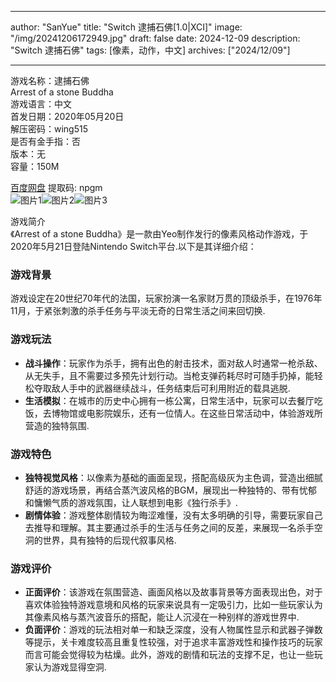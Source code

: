 
---
author: "SanYue"
title: "Switch 逮捕石佛[1.0|XCI]"
image: "/img/20241206172949.jpg"
draft: false
date: 2024-12-09
description: "Switch 逮捕石佛"
tags: [像素，动作，中文]
archives: ["2024/12/09"]

---

游戏名称：逮捕石佛   
Arrest of a stone Buddha    
游戏语言：中文  
首发日期：2020年05月20日  
解压密码：wing515  
是否有金手指：否  
版本：无   
容量：150M

[百度网盘](https://pan.baidu.com/s/1mnVWpoEOUIMKjld2niv6kA) 提取码: npgm  
![图片1](/img/84127d.jpg)![图片2](/img/ed64ed.jpg)![图片3](/img/22298e.jpg)  

游戏简介  
《Arrest of a stone Buddha》是一款由Yeo制作发行的像素风格动作游戏，于2020年5月21日登陆Nintendo Switch平台.以下是其详细介绍：

### 游戏背景
游戏设定在20世纪70年代的法国，玩家扮演一名家财万贯的顶级杀手，在1976年11月，于紧张刺激的杀手任务与平淡无奇的日常生活之间来回切换.

### 游戏玩法
- **战斗操作**：玩家作为杀手，拥有出色的射击技术，面对敌人时通常一枪杀敌、从无失手，且不需要过多预先计划行动。当枪支弹药耗尽时可随手扔掉，能轻松夺取敌人手中的武器继续战斗，任务结束后可利用附近的载具逃脱.
- **生活模拟**：在城市的历史中心拥有一栋公寓，日常生活中，玩家可以去餐厅吃饭，去博物馆或电影院娱乐，还有一位情人。在这些日常活动中，体验游戏所营造的独特氛围.

### 游戏特色
- **独特视觉风格**：以像素为基础的画面呈现，搭配高级灰为主色调，营造出细腻舒适的游戏场景，再结合蒸汽波风格的BGM，展现出一种独特的、带有忧郁和慵懒气质的游戏氛围，让人联想到电影《独行杀手》.
- **剧情体验**：游戏整体剧情较为晦涩难懂，没有太多明确的引导，需要玩家自己去推导和理解。其主要通过杀手的生活与任务之间的反差，来展现一名杀手空洞的世界，具有独特的后现代叙事风格.

### 游戏评价
- **正面评价**：该游戏在氛围营造、画面风格以及故事背景等方面表现出色，对于喜欢体验独特游戏意境和风格的玩家来说具有一定吸引力，比如一些玩家认为其像素风格与蒸汽波音乐的搭配，能让人沉浸在一种别样的游戏世界中.
- **负面评价**：游戏的玩法相对单一和缺乏深度，没有人物属性显示和武器子弹数等提示，关卡难度较高且重复性较强，对于追求丰富游戏性和操作技巧的玩家而言可能会觉得较为枯燥。此外，游戏的剧情和玩法的支撑不足，也让一些玩家认为游戏显得空洞.
 
